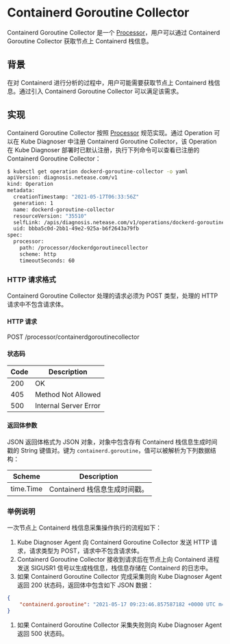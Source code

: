 # Containerd Goroutine Collector

Containerd Goroutine Collector 是一个 [Processor](../architecture/processor.md)，用户可以通过 Containerd Goroutine Collector 获取节点上 Containerd 栈信息。

## 背景

在对 Containerd 进行分析的过程中，用户可能需要获取节点上 Containerd 栈信息。通过引入 Containerd Goroutine Collector 可以满足该需求。

## 实现

Containerd Goroutine Collector 按照 [Processor](../architecture/processor.md) 规范实现。通过 Operation 可以在 Kube Diagnoser 中注册 Containerd Goroutine Collector，该 Operation 在 Kube Diagnoser 部署时已默认注册，执行下列命令可以查看已注册的 Containerd Goroutine Collector：

```bash
$ kubectl get operation dockerd-goroutine-collector -o yaml
apiVersion: diagnosis.netease.com/v1
kind: Operation
metadata:
  creationTimestamp: "2021-05-17T06:33:56Z"
  generation: 1
  name: dockerd-goroutine-collector
  resourceVersion: "35510"
  selfLink: /apis/diagnosis.netease.com/v1/operations/dockerd-goroutine-collector
  uid: bbba5c0d-2bb1-49e2-925a-b6f2643a79fb
spec:
  processor:
    path: /processor/dockerdgoroutinecollector
    scheme: http
    timeoutSeconds: 60
```

### HTTP 请求格式

Containerd Goroutine Collector 处理的请求必须为 POST 类型，处理的 HTTP 请求中不包含请求体。

#### HTTP 请求

POST /processor/containerdgoroutinecollector

#### 状态码

| Code | Description |
|-|-|
| 200 | OK |
| 405 | Method Not Allowed |
| 500 | Internal Server Error |

#### 返回体参数

JSON 返回体格式为 JSON 对象，对象中包含存有 Containerd 栈信息生成时间戳的 String 键值对。键为 `containerd.goroutine`，值可以被解析为下列数据结构：

| Scheme | Description |
|-|-|
| time.Time | Containerd 栈信息生成时间戳。 |

### 举例说明

一次节点上 Containerd 栈信息采集操作执行的流程如下：

1. Kube Diagnoser Agent 向 Containerd Goroutine Collector 发送 HTTP 请求，请求类型为 POST，请求中不包含请求体。
1. Containerd Goroutine Collector 接收到请求后在节点上向 Containerd 进程发送 SIGUSR1 信号以生成栈信息，栈信息存储在 Containerd 的日志中。
1. 如果 Containerd Goroutine Collector 完成采集则向 Kube Diagnoser Agent 返回 200 状态码，返回体中包含如下 JSON 数据：

```json
{
    "containerd.goroutine": "2021-05-17 09:23:46.857587182 +0000 UTC m=+212.139352209"
}
```

1. 如果 Containerd Goroutine Collector 采集失败则向 Kube Diagnoser Agent 返回 500 状态码。
